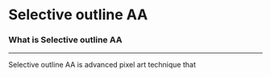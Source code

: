 # Selective outline AA
### What is Selective outline AA
---
Selective outline AA is advanced pixel art technique that 